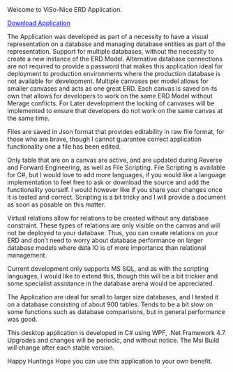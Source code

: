 <meta name="msvalidate.01" content="38F9DFAC225565BA82DE475535B2BC6A" />
<meta name="google-site-verification" content="38kYglhbxjlpieXktL1PYbHf0OWmXSAeWUHgsBjtmn0" />	
Welcome to ViSo-Nice ERD Application.

<a style="color:#0000FF" href="https://raw.githubusercontent.com/hansievanstraaten/ERD-Application/master/ERD%20Msi/ViSo.Viewer.msi" download="ViSo.Viewer.msi">Download Application</a>

The Application was developed as part of a necessity to have a visual representation on a database and managing database entities as part of the representation.
Support for multiple databases, without the necessity to create a new instance of the ERD Model. Alternative database connections are not required to provide a password that makes this application ideal for deployment to production environments where the production database is not available for development.
Multiple canvases per model allows for smaller canvases and acts as one great ERD. Each canvas is saved on its own that allows for developers to work on the same ERD Model without Merage conflicts. For Later development the locking of canvases will be implemented to ensure that developers do not work on the same canvas at the same time.

Files are saved in Json format that provides editability in raw file format, for those who are brave, though I cannot guarantee correct application functionality one a file has been edited.

Only table that are on a canvas are active, and are updated during Reverse and Forward Engineering, as well as File Scripting.
File Scripting is available for C#, but I would love to add more languages, if you would like a language implementation to feel free to ask or download the source and add the functionality yourself. I would however like if you share your changes once it is tested and correct. Scripting is a bit tricky and I will provide a document as soon as posable on this matter.

Virtual relations allow for relations to be created without any database constraint. These types of relations are only visible on the canvas and will not be deployed to your database. Thus, you can create relations on your ERD and don’t need to worry about database performance on larger database models where data IO is of more importance than relational management.

Current development only supports MS SQL, and as with the scripting languages, I would like to extend this, though this will be a bit trickier and some specialist assistance in the database arena would be appreciated.

The Application are ideal for small to larger size databases, and I tested it on a database consisting of about 900 tables. Tends to be a bit slow on some functions such as database comparisons, but in general performance was good.

This desktop application is developed in C# using WPF, .Net Framework 4.7.
Upgrades and changes will be periodic, and without notice. 
The Msi Build will change after each stable version.

Happy Huntings
Hope you can use this application to your own benefit.
